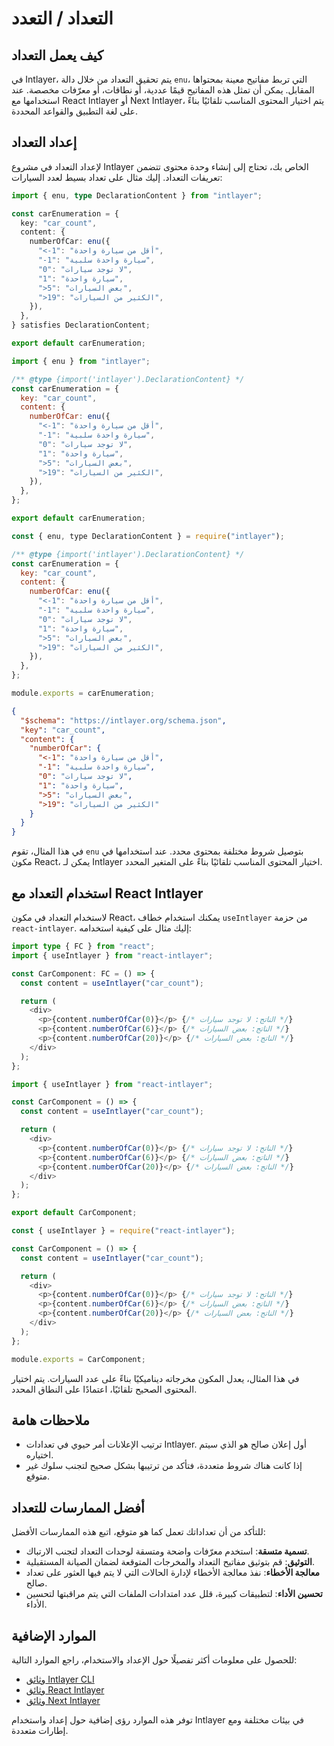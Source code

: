 # التعداد / التعدد

## كيف يعمل التعداد

في Intlayer، يتم تحقيق التعداد من خلال دالة `enu`، التي تربط مفاتيح معينة بمحتواها المقابل. يمكن أن تمثل هذه المفاتيح قيمًا عددية، أو نطاقات، أو معرّفات مخصصة. عند استخدامها مع React Intlayer أو Next Intlayer، يتم اختيار المحتوى المناسب تلقائيًا بناءً على لغة التطبيق والقواعد المحددة.

## إعداد التعداد

لإعداد التعداد في مشروع Intlayer الخاص بك، تحتاج إلى إنشاء وحدة محتوى تتضمن تعريفات التعداد. إليك مثال على تعداد بسيط لعدد السيارات:

```typescript fileName="**/*.content.ts" contentDeclarationFormat="typescript"
import { enu, type DeclarationContent } from "intlayer";

const carEnumeration = {
  key: "car_count",
  content: {
    numberOfCar: enu({
      "<-1": "أقل من سيارة واحدة",
      "-1": "سيارة واحدة سلبية",
      "0": "لا توجد سيارات",
      "1": "سيارة واحدة",
      ">5": "بعض السيارات",
      ">19": "الكثير من السيارات",
    }),
  },
} satisfies DeclarationContent;

export default carEnumeration;
```

```javascript fileName="**/*.content.mjs" contentDeclarationFormat="esm"
import { enu } from "intlayer";

/** @type {import('intlayer').DeclarationContent} */
const carEnumeration = {
  key: "car_count",
  content: {
    numberOfCar: enu({
      "<-1": "أقل من سيارة واحدة",
      "-1": "سيارة واحدة سلبية",
      "0": "لا توجد سيارات",
      "1": "سيارة واحدة",
      ">5": "بعض السيارات",
      ">19": "الكثير من السيارات",
    }),
  },
};

export default carEnumeration;
```

```javascript fileName="**/*.content.cjs" contentDeclarationFormat="commonjs"
const { enu, type DeclarationContent } = require("intlayer");

/** @type {import('intlayer').DeclarationContent} */
const carEnumeration = {
  key: "car_count",
  content: {
    numberOfCar: enu({
      "<-1": "أقل من سيارة واحدة",
      "-1": "سيارة واحدة سلبية",
      "0": "لا توجد سيارات",
      "1": "سيارة واحدة",
      ">5": "بعض السيارات",
      ">19": "الكثير من السيارات",
    }),
  },
};

module.exports = carEnumeration;
```

```json fileName="**/*.content.json" contentDeclarationFormat="json"
{
  "$schema": "https://intlayer.org/schema.json",
  "key": "car_count",
  "content": {
    "numberOfCar": {
      "<-1": "أقل من سيارة واحدة",
      "-1": "سيارة واحدة سلبية",
      "0": "لا توجد سيارات",
      "1": "سيارة واحدة",
      ">5": "بعض السيارات",
      ">19": "الكثير من السيارات"
    }
  }
}
```

في هذا المثال، تقوم `enu` بتوصيل شروط مختلفة بمحتوى محدد. عند استخدامها في مكون React، يمكن لـ Intlayer اختيار المحتوى المناسب تلقائيًا بناءً على المتغير المحدد.

## استخدام التعداد مع React Intlayer

لاستخدام التعداد في مكون React، يمكنك استخدام خطاف `useIntlayer` من حزمة `react-intlayer`. إليك مثال على كيفية استخدامه:

```typescript fileName="**/*.tsx" codeFormat="typescript"
import type { FC } from "react";
import { useIntlayer } from "react-intlayer";

const CarComponent: FC = () => {
  const content = useIntlayer("car_count");

  return (
    <div>
      <p>{content.numberOfCar(0)}</p> {/* الناتج: لا توجد سيارات */}
      <p>{content.numberOfCar(6)}</p> {/* الناتج: بعض السيارات */}
      <p>{content.numberOfCar(20)}</p> {/* الناتج: بعض السيارات */}
    </div>
  );
};
```

```javascript fileName="**/*.mjx" codeFormat="esm"
import { useIntlayer } from "react-intlayer";

const CarComponent = () => {
  const content = useIntlayer("car_count");

  return (
    <div>
      <p>{content.numberOfCar(0)}</p> {/* الناتج: لا توجد سيارات */}
      <p>{content.numberOfCar(6)}</p> {/* الناتج: بعض السيارات */}
      <p>{content.numberOfCar(20)}</p> {/* الناتج: بعض السيارات */}
    </div>
  );
};

export default CarComponent;
```

```javascript fileName="**/*.cjs" codeFormat="commonjs"
const { useIntlayer } = require("react-intlayer");

const CarComponent = () => {
  const content = useIntlayer("car_count");

  return (
    <div>
      <p>{content.numberOfCar(0)}</p> {/* الناتج: لا توجد سيارات */}
      <p>{content.numberOfCar(6)}</p> {/* الناتج: بعض السيارات */}
      <p>{content.numberOfCar(20)}</p> {/* الناتج: بعض السيارات */}
    </div>
  );
};

module.exports = CarComponent;
```

في هذا المثال، يعدل المكون مخرجاته ديناميكيًا بناءً على عدد السيارات. يتم اختيار المحتوى الصحيح تلقائيًا، اعتمادًا على النطاق المحدد.

## ملاحظات هامة

- ترتيب الإعلانات أمر حيوي في تعدادات Intlayer. أول إعلان صالح هو الذي سيتم اختياره.
- إذا كانت هناك شروط متعددة، فتأكد من ترتيبها بشكل صحيح لتجنب سلوك غير متوقع.

## أفضل الممارسات للتعداد

للتأكد من أن تعداداتك تعمل كما هو متوقع، اتبع هذه الممارسات الأفضل:

- **تسمية متسقة**: استخدم معرّفات واضحة ومتسقة لوحدات التعداد لتجنب الارتباك.
- **التوثيق**: قم بتوثيق مفاتيح التعداد والمخرجات المتوقعة لضمان الصيانة المستقبلية.
- **معالجة الأخطاء**: نفذ معالجة الأخطاء لإدارة الحالات التي لا يتم فيها العثور على تعداد صالح.
- **تحسين الأداء**: لتطبيقات كبيرة، قلل عدد امتدادات الملفات التي يتم مراقبتها لتحسين الأداء.

## الموارد الإضافية

للحصول على معلومات أكثر تفصيلًا حول الإعداد والاستخدام، راجع الموارد التالية:

- [وثائق Intlayer CLI](https://github.com/aymericzip/intlayer/blob/main/docs/ar/intlayer_cli.md)
- [وثائق React Intlayer](https://github.com/aymericzip/intlayer/blob/main/docs/ar/intlayer_with_create_react_app.md)
- [وثائق Next Intlayer](https://github.com/aymericzip/intlayer/blob/main/docs/ar/intlayer_with_nextjs_15.md)

توفر هذه الموارد رؤى إضافية حول إعداد واستخدام Intlayer في بيئات مختلفة ومع إطارات متعددة.
